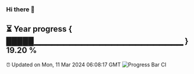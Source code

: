 ### Hi there 👋
⏳ Year progress { █████▁▁▁▁▁▁▁▁▁▁▁▁▁▁▁▁▁▁▁▁▁▁▁▁▁ } 19.20 %
---
⏰ Updated on Mon, 11 Mar 2024 06:08:17 GMT
![Progress Bar CI](https://github.com/Moyi321/Moyi321/workflows/Progress%20Bar%20CI/badge.svg)
